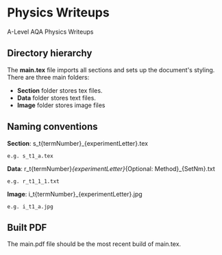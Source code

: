 # Physics Writeups
A-Level AQA Physics Writeups

## Directory hierarchy
The **main.tex** file imports all sections and sets up the document's styling.
There are three main folders:
 - **Section** folder stores tex files.
 - **Data** folder stores text files.
 - **Image** folder stores image files

## Naming conventions
**Section**: s_t{termNumber}_{experimentLetter}.tex

	e.g. s_t1_a.tex
	
**Data**: r_t{termNumber}_{experimentLetter}_{Optional: Method}_{SetNm}.txt

	e.g. r_t1_1_1.txt
	
**Image**: i_t{termNumber}_{experimentLetter}.jpg

	e.g. i_t1_a.jpg
	
## Built PDF
The main.pdf file should be the most recent build of main.tex.
